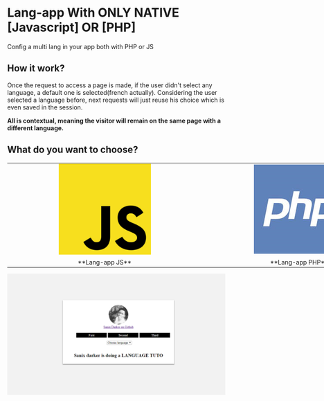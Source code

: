 # Lang-app With **ONLY NATIVE** [Javascript] OR [PHP]
Config a multi lang in your app both with PHP or JS

## How it work?
Once the request to access a page is made, if the user didn't select any language, a default one is selected(french actually). Considering the user selected a language before, next requests will just reuse his choice which is even saved in the session.

**All is contextual, meaning the visitor will remain on the same page with a different language.**
## What do you want to choose?

<table style="width: 900px;">
  <tr>
    <td style="width: 450px;">
      <center>
        <a href="https://github.com/Sanix-Darker/Lang-app/tree/master/JS">
          <img src="img/js.PNG">
        </a>
      </center>
    </td>
    <td style="width: 450px;">
      <center>
        <a href="https://github.com/Sanix-Darker/Lang-app/tree/master/PHP">
          <img src="img/php.PNG">
        </a>
      </center>
    </td>
    <tr>
      <td>
        <center>
          **Lang-app JS**
        </center>
      </td>
      <td>
        <center>
          **Lang-app PHP**
        </center>
      </td>
    </tr>
  </tr>
</table>

<img src="js/img/capture.png" >
